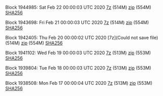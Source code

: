 Block 1944985: Sat Feb 22 00:00:03 UTC 2020 [7z](https://transfer.sh/Vz1Yj/bootstrap.dat.20200222.7z) (514M) [zip](https://transfer.sh/11UhEb/bootstrap.dat.20200222.zip) (554M) [SHA256](https://transfer.sh/rHxKy/sha256.txt)

Block 1943698: Fri Feb 21 00:00:03 UTC 2020 [7z]() (514M) [zip]() (554M) [SHA256]()

Block 1942405: Thu Feb 20 00:00:02 UTC 2020 [7z](Could not save file) (514M) [zip]() (554M) [SHA256]()

Block 1941102: Wed Feb 19 00:00:03 UTC 2020 [7z]() (513M) [zip]() (553M) [SHA256]()

Block 1939804: Tue Feb 18 00:00:03 UTC 2020 [7z](https://transfer.sh/FZg4J/bootstrap.dat.20200218.7z) (513M) [zip](https://transfer.sh/PFcwF/bootstrap.dat.20200218.zip) (553M) [SHA256](https://transfer.sh/WWpBp/sha256.txt)

Block 1938508: Mon Feb 17 00:00:04 UTC 2020 [7z](https://transfer.sh/fm2MY/bootstrap.dat.20200217.7z) (513M) [zip](https://transfer.sh/5eJOe/bootstrap.dat.20200217.zip) (553M) [SHA256](https://transfer.sh/HIc1l/sha256.txt)
